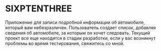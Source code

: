 # SIXPTENTHREE
Приложение для записи подробной информации об автомобиле, который вам небезразличен.
Пользователь создает список, добавляя сведения об автомобиле, за которым он хочет следовать.
Текущий проект все еще находится в стадии разработки, если у вас возникнут проблемы во время тестирования, свяжитесь со мной.
